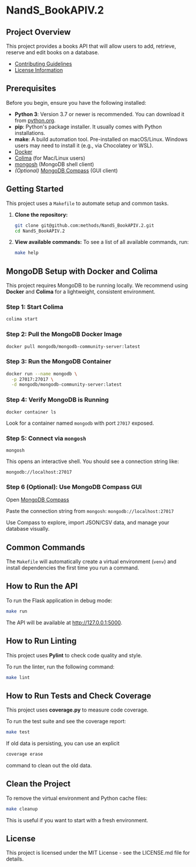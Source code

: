 # NandS_BookAPIV.2

## Project Overview

This project provides a books API that will allow users to add, retrieve, reserve and edit books on a database. 

- [Contributing Guidelines](CONTRIBUTING.md)
- [License Information](LICENSE.md)

## Prerequisites

Before you begin, ensure you have the following installed:

*   **Python 3**: Version 3.7 or newer is recommended. You can download it from [python.org](https://www.python.org/downloads/).
*   **pip**: Python's package installer. It usually comes with Python installations.
*   **make**: A build automation tool. Pre-installed on macOS/Linux. Windows users may need to install it (e.g., via Chocolatey or WSL).
* [Docker](https://formulae.brew.sh/formula/docker)
* [Colima](https://github.com/abiosoft/colima) (for Mac/Linux users)
* [mongosh](https://www.mongodb.com/try/download/shell) (MongoDB shell client)
* *(Optional)* [MongoDB Compass](https://www.mongodb.com/try/download/compass) (GUI client)

## Getting Started

This project uses a `Makefile` to automate setup and common tasks.

1.  **Clone the repository:**
    ```bash
    git clone git@github.com:methods/NandS_BookAPIV.2.git
    cd NandS_BookAPIV.2
    ```

2.  **View available commands:**
    To see a list of all available commands, run:
    ```bash
    make help
    ```

## MongoDB Setup with Docker and Colima

This project requires MongoDB to be running locally. We recommend using **Docker** and **Colima** for a lightweight, consistent environment.

### Step 1: Start Colima

```bash
colima start
```

### Step 2: Pull the MongoDB Docker Image

```bash
docker pull mongodb/mongodb-community-server:latest
```
### Step 3: Run the MongoDB Container

```bash
docker run --name mongodb \
  -p 27017:27017 \
  -d mongodb/mongodb-community-server:latest
```

### Step 4: Verify MongoDB is Running

```
docker container ls
```
Look for a container named `mongodb` with port `27017` exposed.

### Step 5: Connect via `mongosh`

```
mongosh
```
This opens an interactive shell. You should see a connection string like:
```
mongodb://localhost:27017
```

### Step 6 (Optional): Use MongoDB Compass GUI

Open [MongoDB Compass](https://www.mongodb.com/try/download/compass)

Paste the connection string from `mongosh`:
`mongodb://localhost:27017`

Use Compass to explore, import JSON/CSV data, and manage your database visually.

## Common Commands

The `Makefile` will automatically create a virtual environment (`venv`) and install dependencies the first time you run a command.

## How to Run the API

To run the Flask application in debug mode:
```bash
make run
```
The API will be available at http://127.0.0.1:5000.

## How to Run Linting
This project uses **Pylint** to check code quality and style.

To run the linter, run the following command:

```bash
make lint
```


## How to Run Tests and Check Coverage
This project uses **coverage.py** to measure code coverage.

To run the test suite and see the coverage report:
```bash
make test
```

If old data is persisting, you can use an explicit
```bash
coverage erase
```
command to clean out the old data.

## Clean the Project

To remove the virtual environment and Python cache files:
```bash
make cleanup
```
This is useful if you want to start with a fresh environment.


## License
This project is licensed under the MIT License - see the LICENSE.md file for details.